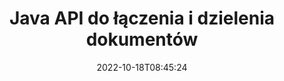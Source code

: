 ---
############################# Static ############################
layout: "product"
date: 2022-10-18T08:45:24
draft: false

product: "Merger"
product_tag: "merger"
platform: "Java"
platform_tag: "java"

############################# Head ############################
head_title: "API scalania dokumentów Java | scal i usuń Word Excel PDF XPS EPUB"
head_description: "Dokumenty scalające API dla Javy. Łącz, dziel, zamieniaj, zmieniaj kolejność i usuwaj strony w formatach PDF, Microsoft Word, Excel, prezentacje, Visio, XPS i EPUB."

############################# Header ############################
title: "Java API do łączenia i dzielenia dokumentów"
description: "Twórz wysokowydajne aplikacje, które mogą łączyć, zgrywać, tasować, wycinać lub usuwać strony, slajdy i diagramy, gdziekolwiek jesteś."
button:
    enable: true

############################# SubMenu ############################
submenu:
    enable: true
    
    left:
        img_alt: "GroupDocs.Merger for Java"
        image: "https://www.groupdocs.cloud/templates/groupdocs/images/product-logos/groupdocs-merger-java.png"
        product: "GroupDocs.Merger"
        platform: "Java"

    middle:
        button:
            # button loop
            - link: "#overview"
              text: "Przegląd"

            # button loop
            - link: "#features"
              text: "Cechy"

            # button loop
            - link: "#support"
              text: "Wspierać się"

            # button loop
            - link: "https://products.groupdocs.app/merger"
              text: "Demo na żywo"

            # button loop
            - link: "https://purchase.groupdocs.com/pricing/merger/java"
              text: "cennik"

    right:
        link_download: "https://downloads.groupdocs.com/merger"
        link_learn: "https://docs.groupdocs.com/merger/java/"
        link_buy: "https://purchase.groupdocs.com"

############################# Overview ############################
overview:
    enable: true
    content: |
      GroupDocs.Merger for Java umożliwia szybkie tworzenie najlepszych aplikacji biznesowych w języku Java. Przy niewielkiej ilości kodowania aplikacje Java mogą łączyć, zgrywać, tasować, wycinać i usuwać pojedynczą stronę lub partię stron, slajdów i diagramów. Operacje scalania można również wykonywać na bezpiecznych plikach o znanym i nieznanym formacie, stosując lub usuwając ochronę hasłem.  

      
    tabs:
      enable: true
      
      ## TAB ONE ##
      tab_one:
        description: |
          Poniżej znajduje się przegląd GroupDocs.Merger for Java:
      
        left:
          enable: true
          icon: "fab fa-html5"
          title: "Operacje na dokumentach"
          content: |
            * Zmień kolejność stron
            * Usuń lub usuń strony
            * Podziel lub przerwij dokument
            * Zamień lub przetasuj dowolne dwie strony
            * Przytnij jedną lub wiele stron
            * Dołącz do wielu dokumentów
        
        right:
          enable: true
          icon: "fab fa-html5"
          title: "Operacje bezpieczeństwa"
          content: |
            * Ustaw zabezpieczenia dokumentu
            * Sprawdź stan bezpieczeństwa dokumentu
            * Ustaw hasło dokumentu
            * Zaktualizuj hasło dokumentu
            * Usuń hasło dokumentu
      
      ## TAB TWO ##
      tab_two:
        description: |
          GroupDocs.Merger for Java obsługuje scalanie następujących [formatów plików dokumentów](https://docs.groupdocs.com/merger/java/supported-document-formats/):

        left:
          enable: true
          table:
            # table loop
            - title: "Microsoft Office"
              content: |
                * **Słowo:** DOC, DOCX, DOCM, DOT, DOTX, DOTM, RTF, TXT
                * **Excel:** XLS, XLSX, XLSM, XLSB, XLTM, XLT, XLTM, XLTX, XLAM, SXC, arkusz kalkulacyjnyML
                * **PowerPoint:** PPT, PPTX, PPS, PPSX, PPSM, POT, POTM, POTX, PPTM
                * **OneNote:** JEDEN

        right:
          enable: true
          table:
            # table loop
            - title: "OpenDocument i inne formaty"
              content: |
                * **Formaty OpenDocument**: ODT, OTT, ODP, OTP, ODS
                * **Stały układ**: PDF, XPS
                * **Obrazy**: BMP, PNG, TIFF
                * **Sieć**: HTML, MHT, MHTML
                * **Tekst**: TXT, CSV, TSV
                * **Latex**: TEKST
                * **E-book**: EPUB

      ## TAB THREE ##
      tab_three:
        description: |
          GroupDocs.Merger for Java obsługuje następujące systemy operacyjne, frameworki i menedżery pakietów:
        
        left:
          enable: true
          table:
            # table loop
            - icon: "fab fa-windows"
              title: "System operacyjny"
              content: |
                * Pulpit Microsoft Windows
                * Serwer Microsoft Windows
                * Linux
                * System operacyjny Mac

            # table loop
            - icon: "fas fa-code"
              title: "Obsługiwane frameworki"
              content: |
                * Jawa 7 (1.7)
                * Jawa 8 (1.8)
                * Jawa 10
                * Java 11 i nowsze

        right:
          enable: true
          table:
            # table loop
            - icon: "fas fa-box"
              title: "Narzędzie do automatyzacji kompilacji"
              content: |
                * Maven

            # table loop
            - icon: "fas fa-tools"
              title: "Środowiska programistyczne"
              content: |
                * NetBeans
                * IntelliJ POMYSŁ
                * Zaćmienie
                
                

############################# Features ############################
features:
    enable: true
    title: "GroupDocs.Merger dla funkcji Java"

    feature:
      # feature loop
      - icon: "fas fa-copy"
        content: "Scal różne strony, slajdy i diagramy w jeden plik"
       
      # feature loop
      - icon: "fas fa-eye"
        content: "Zgrywaj i dziel duże dokumenty na wiele mniejszych plików"

      # feature loop
      - icon: "fas fa-bolt"
        content: "Mieszaj i reorganizuj strony, slajdy lub diagramy"
      
      # feature loop
      - icon: "fas fa-file-powerpoint"
        content: "Wymieniaj i zamieniaj dwie strony, slajdy lub diagramy między sobą w dokumencie"

      # feature loop
      - icon: "fas fa-code"
        content: "Wytnij i przytnij dokument, usuwając określone strony, slajdy lub diagramy"

      # feature loop
      - icon: "fas fa-cloud"
        content: "Usuń pojedynczą lub kolekcję stron, slajdów lub diagramów"

      # feature loop
      - icon: "fas fa-remove-format"
        content: "Łącz i łącz dużą liczbę dokumentów w partiach"

      # feature loop
      - icon: "fas fa-comment-slash"
        content: "Sprawdź programowo w Javie, czy dokument jest zabezpieczony hasłem"

      # feature loop
      - icon: "fas fa-location-arrow"
        content: "Ustaw, zresetuj i usuń hasło w znanych i nieznanych formatach dokumentów"

      # feature loop
      - icon: "fas fa-border-all"
        content: "Podziel jeden plik tekstowy na wiele według numerów wierszy"

      # feature loop
      - icon: "fas fa-wrench"
        content: "Uzyskaj reprezentację graficzną stron dokumentu"

      # feature loop
      - icon: "fas fa-columns"
        content: "Scal wiele dokumentów w różnych formatach w jeden plik PDF"

      # feature loop
      - icon: "fas fa-file-word"
        content: "Wstaw obiekty OLE do formatów PDF, Word, Excel, PowerPoint i otwartych dokumentów"

      # feature loop
      - icon: "fas fa-envelope"
        content: "Programmatycznie dołącz pliki do dokumentu PDF"

      # feature loop
      - icon: "fas fa-print"
        content: "Dodaj dokument do diagramu za pomocą obiektów OLE"

      # feature loop
      - icon: "fas fa-file-archive"
        content: "Połącz różne typy dokumentów (DOC, XLS, PPT itp.) w jeden plik PDF"

      # feature loop
      - icon: "fas fa-lock"
        content: "Łatwo importuj obiekty OLE do programów Microsoft Word, Excel, prezentacji i typów plików OpenDocument"

      # feature loop
      - icon: "fas fa-file-code"
        content: "Dodaj inne dokumenty do strony diagramu za pomocą obiektów OLE"

    more_feature:
      # more_feature_loop
      - title: "Usuń żądane strony z dokumentów"
        content: |
          GroupDocs.Merger for Java API umożliwia wybieranie i usuwanie niechcianych stron z dokumentu.
      
      # more_feature_loop
      - title: "Sprawdź hasło nieznanego formatu dokumentu"
        content: "Nawet jeśli format konkretnego dokumentu jest nieznany, GroupDocs.Merger for Java umożliwia sprawdzenie i odzyskanie hasła dokumentu, jeśli jest dostępne."

      # more_feature_loop
      - title: "Dołącz do dokumentów chronionych hasłem w znanych formatach"
        content: "GroupDocs.Merger for Java API pozwala uzyskać listę dokumentów o znanych i nieznanych formatach."

############################# Support ############################
support:
    enable: true

############################# Solutions ############################
solutions:
    enable: true
    title: "GroupDocs.Merger oferuje interfejsy API scalania dokumentów dla innych popularnych środowisk programistycznych"

    solution:
        # solution loop
        - img_alt: "GroupDocs.Merger dla .NET"
          image: "https://www.groupdocs.cloud/templates/groupdocs/images/product-logos/groupdocs-merger-net.png"
          product: "GroupDocs.Merger"
          platform: ".INTERNET"
          link: "/fuzja/sieć/"

############################# Back to top ###############################
back_to_top:
  enable: true
---